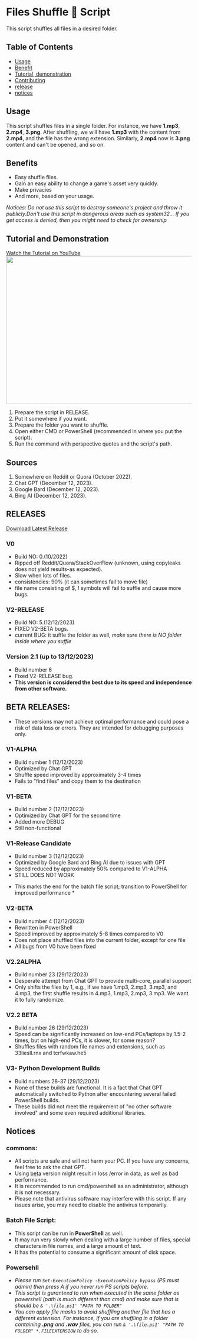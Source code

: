 # Files Shuffle 🔀 Script

This script shuffles all files in a desired folder.
## Table of Contents
- [Usage](#Usage)
- [Benefit](#Benefits)
- [Tutorial, demonstration](#tutorial-and-demonstration)
- [Contributing](#Sources)
- [release](#RELEASES)
- [notices](#Notices)
## Usage

This script shuffles files in a single folder. For instance, we have **1.mp3**, **2.mp4**, **3.png**. After shuffling, we will have **1.mp3** with the content from **2.mp4**, and the file has the wrong extension. Similarly, **2.mp4** now is **3.png** content and can't be opened, and so on.

## Benefits

- Easy shuffle files.
- Gain an easy ability to change a game's asset very quickly.
- Make privacies
- And more, based on your usage.

*Notices: Do not use this script to destroy someone's project and throw it publicly.Don't use this script in dangerous areas such as system32... If you get access is denied, then you might need to check for ownership*

## Tutorial and Demonstration

[Watch the Tutorial on YouTube](https://www.youtube.com/watch?v=PlXB3b-kXtk)
<a href="https://www.youtube.com/watch?v=PlXB3b-kXtk">
    <img src="https://img.youtube.com/vi/PlXB3b-kXtk/hqdefault.jpg" width="600" height="400" />
</a>
1. Prepare the script in RELEASE.
2. Put it somewhere if you want.
3. Prepare the folder you want to shuffle.
4. Open either CMD or PowerShell (recommended in where you put the script).
5. Run the command with perspective quotes and the script's path.

## Sources

1. Somewhere on Reddit or Quora (October 2022).
2. Chat GPT (December 12, 2023).
3. Google Bard (December 12, 2023).
4. Bing AI (December 12, 2023).

## RELEASES
[Download Latest Release](https://github.com/wikiepeidia/files-shuffle-script/releases)
### V0

- Build NO: 0.(10/2022)
- Ripped off Reddit/Quora/StackOverFlow (unknown, using copyleaks does not yield results-as expected).
- Slow when lots of files.
- consistencies: 90% (it can sometimes fail to move file)
- file name consisting of $, ! symbols will fail to suffle and cause more bugs.


### V2-RELEASE

- Build NO: 5.(12/12/2023)
- FIXED V2-BETA bugs.
- current BUG: it suffle the folder as well, *make sure there is NO folder inside where you suffle*

### Version 2.1 (up to 13/12/2023)
- Build number 6
- Fixed V2-RELEASE bug.
- **This version is considered the best due to its speed and independence from other software.**
## BETA RELEASES:
- These versions may not achieve optimal performance and could pose a risk of data loss or errors. They are intended for debugging purposes only.
### V1-ALPHA
- Build number 1 (12/12/2023)
- Optimized by Chat GPT
- Shuffle speed improved by approximately 3-4 times
- Fails to "find files" and copy them to the destination

### V1-BETA
- Build number 2 (12/12/2023)
- Optimized by Chat GPT for the second time
- Added more DEBUG
- Still non-functional

### V1-Release Candidate
- Build number 3 (12/12/2023)
- Optimized by Google Bard and Bing AI due to issues with GPT
- Speed reduced by approximately 50% compared to V1-ALPHA
- STILL DOES NOT WORK
* This marks the end for the batch file script; transition to PowerShell for improved performance *

### V2-BETA
- Build number 4 (12/12/2023)
- Rewritten in PowerShell
- Speed improved by approximately 5-8 times compared to V0
- Does not place shuffled files into the current folder, except for one file
- All bugs from V0 have been fixed

### V2.2ALPHA
- Build number 23 (29/12/2023)
- Desperate attempt from Chat GPT to provide multi-core, parallel support
- Only shifts the files by 1, e.g., if we have 1.mp3, 2.mp3, 3.mp3, and 4.mp3, the first shuffle results in 4.mp3, 1.mp3, 2.mp3, 3.mp3. We want it to fully randomize.

### V2.2 BETA
- Build number 26 (29/12/2023)
- Speed can be significantly increased on low-end PCs/laptops by 1.5-2 times, but on high-end PCs, it is slower, for some reason?
- Shuffles files with random file names and extensions, such as 33liesll.rnx and tcrfwkaw.he5

### V3- Python Development Builds
- Build numbers 28-37 (29/12/2023)
- None of these builds are functional. It is a fact that Chat GPT automatically switched to Python after encountering several failed PowerShell builds.
- These builds did not meet the requirement of "no other software involved" and some even required additional libraries.
## Notices
### commons:
- All scripts are safe and will not harm your PC. If you have any concerns, feel free to ask the chat GPT.
- Using [beta](#beta-releases) version might result in loss /error in data, as well as bad performance.
- It is recommended to run cmd/powershell as an administrator, although it is not  necessary.
- Please note that antivirus software may interfere with this script. If any issues arise, you may need to disable the antivirus temporarily.
### Batch File Script:
- This script can be run in **PowerShell** as well.
- It may run very slowly when dealing with a large number of files, special characters in file names, and a large amount of text.
- It has the potential to consume a significant amount of disk space.
### Powersehll
- *Please run `Set-ExecutionPolicy -ExecutionPolicy bypass` (PS must admin) then press A if you never run PS scripts before.*
- *This script is guranteed to run when executed in the same folder as powershell (path is much different than cmd) and make sure that is should be `& '.\file.ps1' "PATH TO FOLDER"`*
- *You can apply file masks to avoid shuffling another file that has a different extension. For instance, if you are shuffling in a folder containing **.png** and **.wav** files, you can run `& '.\file.ps1' "PATH TO FOLDER" *.FILEEXTENSION` to do so.*
